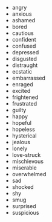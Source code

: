- angry
- anxious
- ashamed
- bored
- cautious
- confident
- confused
- depressed
- disgusted
- distraught
- ecstatic
- embarrassed
- enraged
- excited
- frightened
- frustrated
- guilty
- happy
- hopeful
- hopeless
- hysterical
- jealous
- lonely
- love-struck
- mischievous
- miserable
- overwhelmed
- sad
- shocked
- shy
- smug
- surprised
- suspicious
